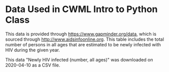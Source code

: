 # Data Used in CWML Intro to Python Class

This data is provided through https://www.gapminder.org/data, which is sourced through
http://www.aidsinfoonline.org. This table includes the total number of persons in all ages that are estimated to be newly infected with HIV during the given year. 

This data "Newly HIV infected (number, all ages)" was downloaded on 2020-04-10 as a CSV file. 

